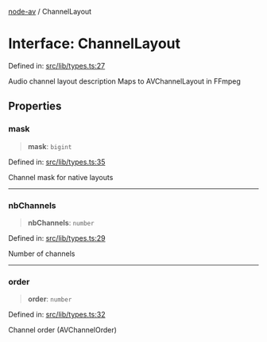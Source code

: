 [node-av](../globals.md) / ChannelLayout

# Interface: ChannelLayout

Defined in: [src/lib/types.ts:27](https://github.com/seydx/av/blob/f8631fc881b394300b1479f511d55cf1c370a87f/src/lib/types.ts#L27)

Audio channel layout description
Maps to AVChannelLayout in FFmpeg

## Properties

### mask

> **mask**: `bigint`

Defined in: [src/lib/types.ts:35](https://github.com/seydx/av/blob/f8631fc881b394300b1479f511d55cf1c370a87f/src/lib/types.ts#L35)

Channel mask for native layouts

***

### nbChannels

> **nbChannels**: `number`

Defined in: [src/lib/types.ts:29](https://github.com/seydx/av/blob/f8631fc881b394300b1479f511d55cf1c370a87f/src/lib/types.ts#L29)

Number of channels

***

### order

> **order**: `number`

Defined in: [src/lib/types.ts:32](https://github.com/seydx/av/blob/f8631fc881b394300b1479f511d55cf1c370a87f/src/lib/types.ts#L32)

Channel order (AVChannelOrder)

